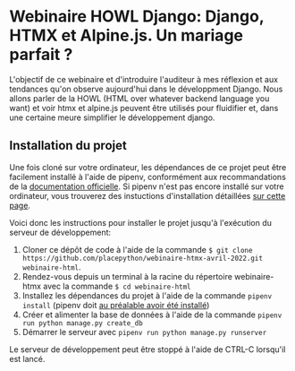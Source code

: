 # Webinaire HOWL Django: Django, HTMX et Alpine.js. Un mariage parfait ?

L'objectif de ce webinaire et d'introduire l'auditeur à mes réflexion et aux tendances qu'on
observe aujourd'hui dans le développment Django. Nous allons parler de la HOWL (HTML over
whatever backend language you want) et voir htmx et alpine.js peuvent être utilisés pour fluidifier
et, dans une certaine meure simplifier le développement django.

## Installation du projet

Une fois cloné sur votre ordinateur, les dépendances de ce projet peut être facilement installé à l'aide de pipenv, conformément aux recommandations de la [documentation officielle](https://packaging.python.org/en/latest/tutorials/managing-dependencies/). Si pipenv n'est pas encore installé sur votre ordinateur, vous trouverez des instuctions d'installation détaillées [sur cette page](docs/pipenv/installation-fr.md).

Voici donc les instructions pour installer le projet jusqu'à l'exécution du serveur de développement:

1. Cloner ce dépôt de code à l'aide de la commande `$ git clone https://github.com/placepython/webinaire-htmx-avril-2022.git webinaire-html`.
2. Rendez-vous depuis un terminal à la racine du répertoire webinaire-htmx avec la commande `$ cd webinaire-html`
3. Installez les dépendances du projet à l'aide de la commande `pipenv install` (pipenv doit [au préalable avoir été installé](docs/pipenv/installation-fr.md))
4. Créer et alimenter la base de données à l'aide de la commande `pipenv run python manage.py create_db`
5. Démarrer le serveur avec `pipenv run python manage.py runserver`

Le serveur de développement peut être stoppé à l'aide de CTRL-C lorsqu'il est lancé.

